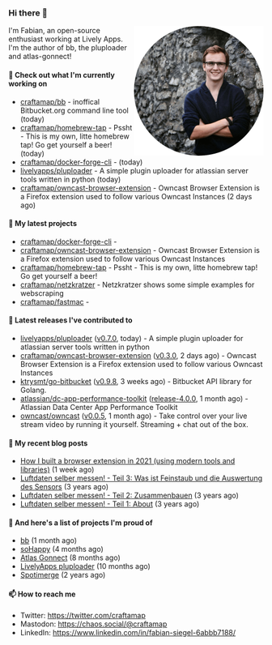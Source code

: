### Hi there 👋

<img src="https://raw.githubusercontent.com/craftamap/craftamap/master/assets/profile_picture.png" align="right" width="256"/>

I'm Fabian, an open-source enthusiast working at Lively Apps. I'm the author of bb, the pluploader and atlas-gonnect!

#### 👷 Check out what I'm currently working on

- [craftamap/bb](https://github.com/craftamap/bb) - inoffical Bitbucket.org command line tool (today)
- [craftamap/homebrew-tap](https://github.com/craftamap/homebrew-tap) - Pssht - This is my own, litte homebrew tap! Go get yourself a beer! (today)
- [craftamap/docker-forge-cli](https://github.com/craftamap/docker-forge-cli) -  (today)
- [livelyapps/pluploader](https://github.com/livelyapps/pluploader) - A simple plugin uploader for atlassian server tools written in python (today)
- [craftamap/owncast-browser-extension](https://github.com/craftamap/owncast-browser-extension) - Owncast Browser Extension is a Firefox extension used to follow various Owncast Instances (2 days ago)

#### 🌱 My latest projects

- [craftamap/docker-forge-cli](https://github.com/craftamap/docker-forge-cli) - 
- [craftamap/owncast-browser-extension](https://github.com/craftamap/owncast-browser-extension) - Owncast Browser Extension is a Firefox extension used to follow various Owncast Instances
- [craftamap/homebrew-tap](https://github.com/craftamap/homebrew-tap) - Pssht - This is my own, litte homebrew tap! Go get yourself a beer!
- [craftamap/netzkratzer](https://github.com/craftamap/netzkratzer) - Netzkratzer shows some simple examples for webscraping
- [craftamap/fastmac](https://github.com/craftamap/fastmac) - 

#### 🔭 Latest releases I've contributed to

- [livelyapps/pluploader](https://github.com/livelyapps/pluploader) ([v0.7.0](https://github.com/livelyapps/pluploader/releases/tag/v0.7.0), today) - A simple plugin uploader for atlassian server tools written in python
- [craftamap/owncast-browser-extension](https://github.com/craftamap/owncast-browser-extension) ([v0.3.0](https://github.com/craftamap/owncast-browser-extension/releases/tag/v0.3.0), 2 days ago) - Owncast Browser Extension is a Firefox extension used to follow various Owncast Instances
- [ktrysmt/go-bitbucket](https://github.com/ktrysmt/go-bitbucket) ([v0.9.8](https://github.com/ktrysmt/go-bitbucket/releases/tag/v0.9.8), 3 weeks ago) - Bitbucket API library for Golang.
- [atlassian/dc-app-performance-toolkit](https://github.com/atlassian/dc-app-performance-toolkit) ([release-4.0.0](https://github.com/atlassian/dc-app-performance-toolkit/releases/tag/release-4.0.0), 1 month ago) - Atlassian Data Center App Performance Toolkit
- [owncast/owncast](https://github.com/owncast/owncast) ([v0.0.5](https://github.com/owncast/owncast/releases/tag/v0.0.5), 1 month ago) - Take control over your live stream video by running it yourself.  Streaming &#43; chat out of the box.

#### 📜 My recent blog posts


- [How I built a browser extension in 2021 (using modern tools and libraries)](https://siegelfabian.de/posts/2021/02/how-i-built-a-browser-extension-in-2021/) (1 week ago)
- [Luftdaten selber messen! - Teil 3: Was ist Feinstaub und die Auswertung des Sensors](https://siegelfabian.de/posts/2018/02/luftdaten3/) (3 years ago)
- [Luftdaten selber messen! - Teil 2: Zusammenbauen](https://siegelfabian.de/posts/2018/02/luftdaten2/) (3 years ago)
- [Luftdaten selber messen! - Teil 1: About](https://siegelfabian.de/posts/2018/02/luftdaten1/) (3 years ago)

#### 🦚 And here's a list of projects I'm proud of


- [bb](https://siegelfabian.de/projects/2021/bb/) (1 month ago)
- [soHappy](https://siegelfabian.de/projects/2020/sohappy/) (4 months ago)
- [Atlas Gonnect](https://siegelfabian.de/projects/2020/atlas-gonnect/) (8 months ago)
- [LivelyApps pluploader](https://siegelfabian.de/projects/2020/pluploader/) (10 months ago)
- [Spotimerge](https://siegelfabian.de/projects/2019/spotimerge/) (2 years ago)

#### 📫 How to reach me

- Twitter: https://twitter.com/craftamap
- Mastodon: https://chaos.social/@craftamap
- LinkedIn: https://www.linkedin.com/in/fabian-siegel-6abbb7188/
